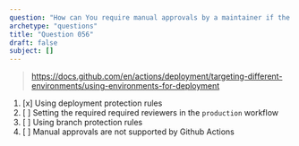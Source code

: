 ```yaml
---
question: "How can You require manual approvals by a maintainer if the workflow run is targeting the `production` environment?"
archetype: "questions"
title: "Question 056"
draft: false
subject: []
---
```


> https://docs.github.com/en/actions/deployment/targeting-different-environments/using-environments-for-deployment
1. [x] Using deployment protection rules
1. [ ] Setting the required required reviewers in the `production` workflow
1. [ ] Using branch protection rules
1. [ ] Manual approvals are not supported by Github Actions
